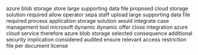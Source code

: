 azure blob storage store large supporting data file proposed cloud storage solution required allow operator sepa staff upload large supporting data file required process application storage solution would integrate case management tool microsoft dynamic dynamic offer close integration azure cloud service therefore azure blob storage selected consequence additional security implication considered audited ensure relevant access restriction file per document license